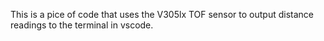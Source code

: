 This is a pice of code that uses the V305lx TOF sensor to output distance readings to the terminal in vscode.
